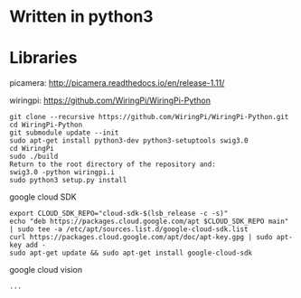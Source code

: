 # Written in python3

# Libraries
picamera: http://picamera.readthedocs.io/en/release-1.11/

wiringpi: https://github.com/WiringPi/WiringPi-Python
```
git clone --recursive https://github.com/WiringPi/WiringPi-Python.git
cd WiringPi-Python
git submodule update --init
sudo apt-get install python3-dev python3-setuptools swig3.0
cd WiringPi
sudo ./build
Return to the root directory of the repository and:
swig3.0 -python wiringpi.i
sudo python3 setup.py install
```
google cloud SDK
```
export CLOUD_SDK_REPO="cloud-sdk-$(lsb_release -c -s)"
echo "deb https://packages.cloud.google.com/apt $CLOUD_SDK_REPO main" | sudo tee -a /etc/apt/sources.list.d/google-cloud-sdk.list
curl https://packages.cloud.google.com/apt/doc/apt-key.gpg | sudo apt-key add -
sudo apt-get update && sudo apt-get install google-cloud-sdk
```

google cloud vision
```
...
```


